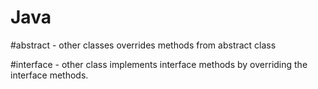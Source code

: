 # Java
#abstract - other classes overrides methods from abstract class

#interface - other class implements interface methods by overriding the interface methods.

